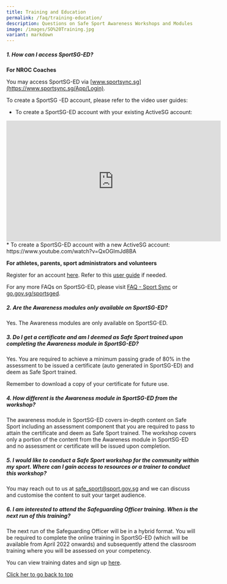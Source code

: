 ```yaml
---
title: Training and Education
permalink: /faq/training-education/
description: Questions on Safe Sport Awareness Workshops and Modules
image: /images/SO%20Training.jpg
variant: markdown
---
```

##### **1. How can I access SportSG-ED?** 

**For NROC Coaches**

You may access SportSG-ED via [www.sportsync.sg](https://www.sportsync.sg/App/Login).

To create a SportSG -ED account, please refer to the video user guides:
*  To create a SportSG-ED account with your existing ActiveSG account:
<iframe width="560" height="315" src="https://www.youtube.com/embed/VDCeOSPZ2-E?controls=0" title="YouTube video player" frameborder="0" allow="accelerometer; autoplay; clipboard-write; encrypted-media; gyroscope; picture-in-picture" allowfullscreen=""></iframe>
* To create a SportSG-ED account with a new ActiveSG account: https://www.youtube.com/watch?v=QxOGlmJd8BA 

**For athletes, parents, sport administrators and volunteers**

Register for an account [here](https://sportsg-ed.csod.com/selfreg/register.aspx?c=%255e%255e%255eL22Iv55qWgHU%252bNO4TN0Z%252b8Ppzq1f9Yqmcl3PyeQBgP4%253d). Refer to this [user guide](/files/Steps_to_Access_Safe_Sport_Module_for_Self_Registered_Users.pdf) if needed. 

For any more FAQs on SportSG-ED, please visit [FAQ - Sport Sync](https://www.sportsync.sg/App/System/FAQ) or [go.gov.sg/sportsged](https://go.gov.sg/sportsged).

##### **2. Are the Awareness modules only available on SportSG-ED?**
Yes. The Awareness modules are only available on SportSG-ED.

##### **3. Do I get a certificate and am I deemed as Safe Sport trained upon completing the Awareness module in SportSG-ED?**
Yes. You are required to achieve a minimum passing grade of 80% in the assessment to be issued a certificate (auto generated in SportSG-ED) and deem as Safe Sport trained. 

Remember to download a copy of your certificate for future use.

##### **4. How different is the Awareness module in SportSG-ED from the workshop?** 
The awareness module in SportSG-ED covers in-depth content on Safe Sport including an assessment component that you are required to pass to attain the certificate and deem as Safe Sport trained. The workshop covers only a portion of the content from the Awareness module in SportSG-ED and no assessment or certificate will be issued upon completion.  
 
##### **5. I would like to conduct a Safe Sport workshop for the community within my sport. Where can I gain access to resources or a trainer to conduct this workshop?**
You may reach out to us at [safe_sport@sport.gov.sg](mailto:safe_sport@sport.gov.sg) and we can discuss and customise the content to suit your target audience.
 

##### **6. I am interested to attend the Safeguarding Officer training. When is the next run of this training?** 
The next run of the Safeguarding Officer will be in a hybrid format. You will be required to complete the online training in SportSG-ED (which will be available from April 2022 onwards) and subsequently attend the classroom training where you will be assessed on your competency.

You can view training dates and sign up [here](https://form.gov.sg/5fd0341bfc3f3100111264b5).

[Click her to go back to top](#how-can-i-access-sportsg-ed)